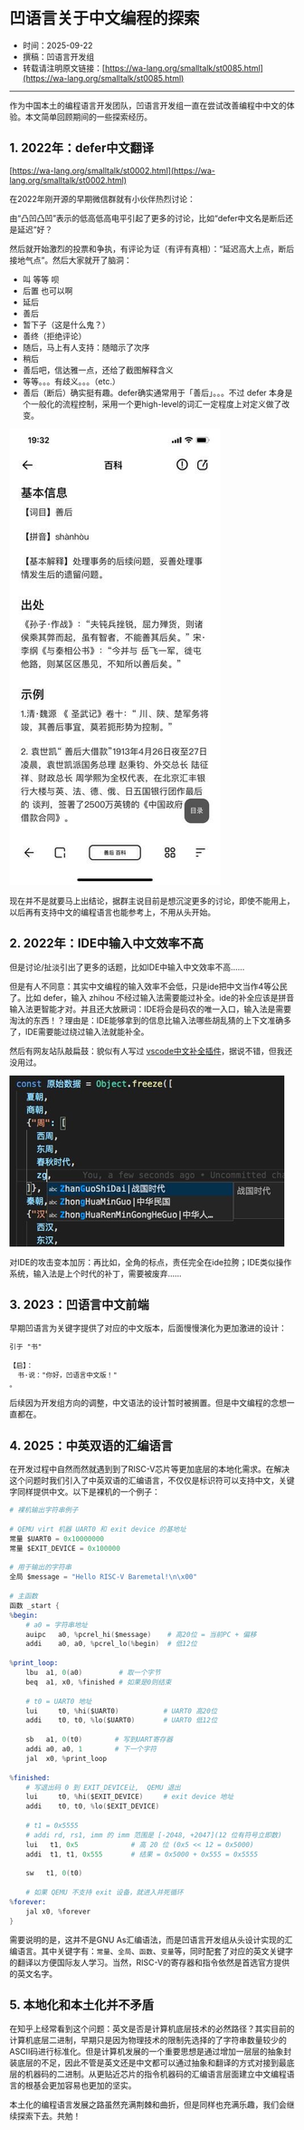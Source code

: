 # 凹语言关于中文编程的探索

- 时间：2025-09-22
- 撰稿：凹语言开发组
- 转载请注明原文链接：[https://wa-lang.org/smalltalk/st0085.html](https://wa-lang.org/smalltalk/st0085.html)

---

作为中国本土的编程语言开发团队，凹语言开发组一直在尝试改善编程中中文的体验。本文简单回顾期间的一些探索经历。

## 1. 2022年：defer中文翻译

[https://wa-lang.org/smalltalk/st0002.html](https://wa-lang.org/smalltalk/st0002.html)

在2022年刚开源的早期微信群就有小伙伴热烈讨论：

由“凸凹凸凹”表示的低高低高电平引起了更多的讨论，比如“defer中文名是断后还是延迟”好？

然后就开始激烈的投票和争执，有评论为证（有评有真相）：“延迟高大上点，断后接地气点”。然后大家就开了脑洞：

- 叫 等等 呗
- 后置 也可以啊
- 延后
- 善后
- 暂下子（这是什么鬼？）
- 善终（拒绝评论）
- 随后，马上有人支持：随暗示了次序
- 稍后
- 善后吧，信达雅一点，还给了截图解释含义
- 等等。。。有歧义。。。（etc.）
- 善后（断后）确实挺有趣。defer确实通常用于「善后」。。。不过 defer 本身是个一般化的流程控制，采用一个更high-level的词汇一定程度上对定义做了改变。

![善后溯源图](/st0002-01.jpg)

现在并不是就要马上出结论，据群主说目前是想沉淀更多的讨论，即使不能用上，以后再有支持中文的编程语言也能参考上，不用从头开始。

## 2. 2022年：IDE中输入中文效率不高

但是讨论/扯淡引出了更多的话题，比如IDE中输入中文效率不高……


但是有人不同意：其实中文编程的输入效率不会低，只是ide把中文当作4等公民了。比如 defer，输入 zhihou 不经过输入法需要能过补全。ide的补全应该是拼音输入法更智能才对。并且还大放厥词：IDE将会是码农的唯一入口，输入法是需要淘汰的东西！？理由是：IDE能够拿到的信息比输入法哪些胡乱猜的上下文准确多了，IDE需要能过绕过输入法就能补全。

然后有网友站队敲扁鼓：貌似有人写过 [vscode中文补全插件](https://zhuanlan.zhihu.com/p/138708196)，据说不错，但我还没用过。

![vscode中文补全插件](/st0002-02.jpg)

对IDE的攻击变本加厉：再比如，全角的标点，责任完全在ide拉胯；IDE类似操作系统，输入法是上个时代的补丁，需要被废弃……

## 3. 2023：凹语言中文前端

早期凹语言为关键字提供了对应的中文版本，后面慢慢演化为更加激进的设计：

```
引于 "书"

【启】：
  书·说："你好，凹语言中文版！"
。
```

后续因为开发组方向的调整，中文语法的设计暂时被搁置。但是中文编程的念想一直都在。

## 4. 2025：中英双语的汇编语言

在开发过程中自然而然就遇到到了RISC-V芯片等更加底层的本地化需求。在解决这个问题时我们引入了中英双语的汇编语言，不仅仅是标识符可以支持中文，关键字同样提供中文。以下是裸机的一个例子：

```s
# 裸机输出字符串例子

# QEMU virt 机器 UART0 和 exit device 的基地址
常量 $UART0 = 0x10000000
常量 $EXIT_DEVICE = 0x100000

# 用于输出的字符串
全局 $message = "Hello RISC-V Baremetal!\n\x00"

# 主函数
函数 _start {
%begin:
    # a0 = 字符串地址
    auipc   a0, %pcrel_hi($message)    # 高20位 = 当前PC + 偏移
    addi    a0, a0, %pcrel_lo(%begin)  # 低12位

%print_loop:
    lbu  a1, 0(a0)         # 取一个字节
    beq  a1, x0, %finished # 如果是0则结束

    # t0 = UART0 地址
    lui     t0, %hi($UART0)           # UART0 高20位
    addi    t0, t0, %lo($UART0)       # UART0 低12位

    sb   a1, 0(t0)        # 写到UART寄存器
    addi a0, a0, 1        # 下一个字符
    jal  x0, %print_loop

%finished:
    # 写退出码 0 到 EXIT_DEVICE让,  QEMU 退出
    lui     t0, %hi($EXIT_DEVICE)     # exit device 地址
    addi    t0, t0, %lo($EXIT_DEVICE)

    # t1 = 0x5555
    # addi rd, rs1, imm 的 imm 范围是 [-2048, +2047](12 位有符号立即数)
    lui   t1, 0x5             # 高 20 位 (0x5 << 12 = 0x5000)
    addi  t1, t1, 0x555       # 结果 = 0x5000 + 0x555 = 0x5555

    sw   t1, 0(t0)

    # 如果 QEMU 不支持 exit 设备，就进入并死循环
%forever:
    jal x0, %forever
}
```

需要说明的是，这并不是GNU As汇编语法，而是凹语言开发组从头设计实现的汇编语言。其中关键字有：`常量`、`全局`、`函数`、`变量`等，同时配套了对应的英文关键字的翻译以方便国际友人学习。当然，RISC-V的寄存器和指令依然是首选官方提供的英文名字。


## 5. 本地化和本土化并不矛盾

在知乎上经常看到这个问题：英文是否是计算机底层技术的必然路径？其实目前的计算机底层二进制，早期只是因为物理技术的限制先选择的了字符串数量较少的ASCII码进行标准化。但是计算机发展的一个重要思想是通过增加一层层的抽象封装底层的不足，因此不管是英文还是中文都可以通过抽象和翻译的方式对接到最底层的机器码的二进制。从更贴近芯片的指令机器码的汇编语言层面建立中文编程语言的根基会更加容易也更加的坚实。

本土化的编程语言发展之路虽然充满荆棘和曲折，但是同样也充满乐趣，我们会继续探索下去。共勉！

